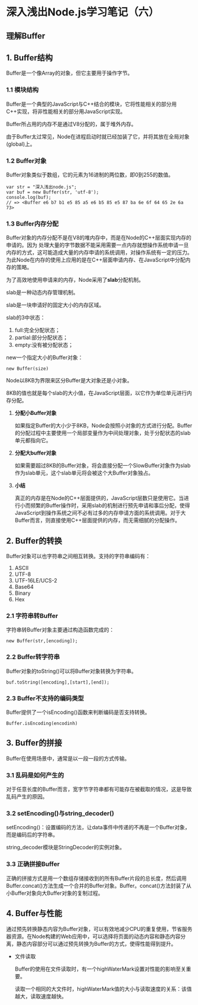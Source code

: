 # 深入浅出Node.js学习笔记（六）

## 理解Buffer

## 1. Buffer结构

Buffer是一个像Array的对象，但它主要用于操作字节。

### 1.1 模块结构

Buffer是一个典型的JavaScript与C++结合的模块，它将性能相关的部分用C++实现，将非性能相关的部分用JavaScript实现。

Buffer所占用的内存不是通过V8分配的，属于堆外内存。

由于Buffer太过常见，Node在进程启动时就已经加装了它，并将其放在全局对象(global)上。

### 1.2 Buffer对象

Buffer对象类似于数组，它的元素为16进制的两位数，即0到255的数值。

```
var str = "深入浅出node.js";
var buf = new Buffer(str, 'utf-8');
console.log(buf);
// => <Buffer e6 b7 b1 e5 85 a5 e6 b5 85 e5 87 ba 6e 6f 64 65 2e 6a 73>
```

### 1.3 Buffer内存分配

Buffer对象的内存分配不是在V8的堆内存中，而是在Node的C++层面实现内存的申请的。因为 处理大量的字节数据不能采用需要一点内存就想操作系统申请一旦内存的方式，这可能造成大量的内存申请的系统调用，对操作系统有一定的压力。为此Node在内存的使用上应用的是在C++层面申请内存、在JavaScript中分配内存的策略。

为了高效地使用申请来的内存，Node采用了**slab**分配机制。

slab是一种动态内存管理机制。

slab是一块申请好的固定大小的内存区域。

slab的3中状态：

1. full:完全分配状态；
2. partial:部分分配状态；
3. empty:没有被分配状态；

new一个指定大小的Buffer对象：

```
new Buffer(size)
```

Node以8KB为界限来区分Buffer是大对象还是小对象。

8KB的值也就是每个slab的大小值，在JavaScript层面，以它作为单位单元进行内存分配。

1. **分配小Buffer对象**

   如果指定Buffer的大小少于8KB，Node会按照小对象的方式进行分配。Buffer的分配过程中主要使用一个局部变量作为中间处理对象，处于分配状态的slab单元都指向它。

2. **分配大buffer对象**

   如果需要超过8KB的Buffer对象，将会直接分配一个SlowBuffer对象作为slab作为slab单元，这个slab单元将会被这个大Buffer对象独占。

3. **小结**

   真正的内存是在Node的C++层面提供的，JavaScript层数只是使用它。当进行小而频繁的Buffer操作时，采用slab的机制进行预先申请和事后分配，使得JavaScript到操作系统之间不必有过多的内存申请方面的系统调用。对于大Buffer而言，则直接使用C++层面提供的内存，而无需细腻的分配操作。

##  2. Buffer的转换

Buffer对象可以也字符串之间相互转换。支持的字符串编码有：

1. ASCII
2. UTF-8
3. UTF-16LE/UCS-2
4. Base64
5. Binary
6. Hex

### 2.1 字符串转Buffer

字符串转Buffer对象主要通过构造函数完成的：

```
new Buffer(str,[encoding]);
```

### 2.2 Buffer转字符串

Buffer对象的toString()可以将Buffer对象转换为字符串。

```
buf.toString([encoding],[start],[end]);
```

### 2.3 Buffer不支持的编码类型

Buffer提供了一个isEncoding()函数来判断编码是否支持转换。

```
Buffer.isEncoding(encodinh)
```

##  3. Buffer的拼接

Buffer在使用场景中，通常是以一段一段的方式传输。

### 3.1 乱码是如何产生的

对于任意长度的Buffer而言，宽字节字符串都有可能存在被截取的情况，这是导致乱码产生的原因。

### 3.2 setEncoding()与string_decoder()

setEncoding()：设置编码的方法，让data事件中传递的不再是一个Buffer对象，而是编码后的字符串。

string_decoder模块是StringDecoder的实例对象。

### 3.3 正确拼接Buffer

正确的拼接方式是用一个数组存储接收到的所有Buffer片段的总长度，然后调用Buffer.concat()方法生成一个合并的Buffer对象。Buffer。concat()方法封装了从小Buffer对象向大Buffer对象的复制过程。

##  4. Buffer与性能

通过预先转换静态内容为Buffer对象，可以有效地减少CPU的重复使用，节省服务器资源。在Node构建的Web应用中，可以选择将页面的动态内容和静态内容分离，静态内容部分可以通过预先转换为Buffer的方式，使得性能得到提升。

- 文件读取

  Buffer的使用在文件读取时，有一个highWaterMark设置对性能的影响至关重要。

  读取一个相同的大文件时，highWaterMark值的大小与读取速度的关系：该值越大，读取速度越快。
